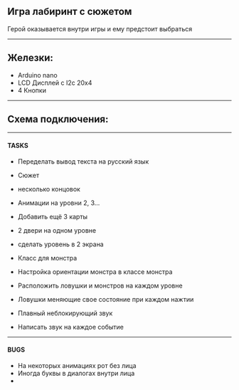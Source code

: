 ## Игра лабиринт с сюжетом  
Герой оказывается внутри игры и ему предстоит выбраться

------------------------------------------
## Железки:
- Arduino nano
- LCD Дисплей с I2c 20x4
- 4 Кнопки

------------------------------------------
## Схема подключения: 


------------------------------------------
#### TASKS
- Переделать вывод текста на русский язык
- Сюжет
- несколько концовок
- Анимации на уровни 2, 3... 
- Добавить ещё 3 карты
- 2 двери на одном уровне
- сделать уровень в 2 экрана

- Класс для монстра 
- Настройка ориентации монстра в классе монстра
- Расположить ловушки и монстров на каждом уровне
- Ловушки меняющие свое состояние при каждом нажтии

- Плавный неблокирующий звук
- Написать звук на каждое событие 

------------------------------------------
#### BUGS
- На некоторых анимациях рот без лица
- Иногда буквы в диалогах внутри лица  
- 
